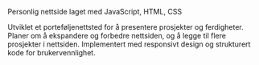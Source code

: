 Personlig nettside laget med JavaScript, HTML, CSS

 Utviklet et porteføljenettsted for å presentere prosjekter og
 ferdigheter. Planer om å ekspandere og forbedre nettsiden, og å legge til flere prosjekter i nettsiden.
 Implementert med responsivt design og strukturert kode for brukervennlighet.
